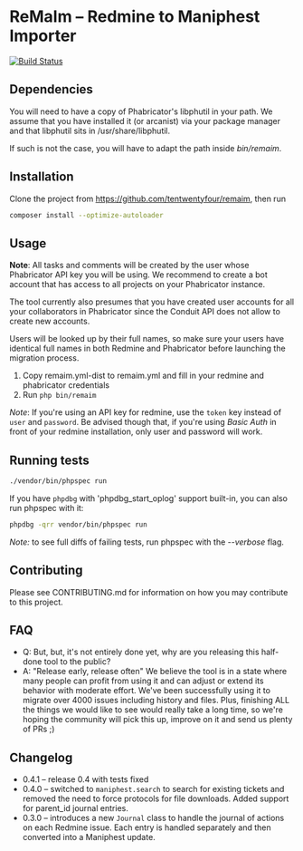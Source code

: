 ReMaIm – Redmine to Maniphest Importer
======================================

[![Build Status](https://travis-ci.org/tentwentyfour/remaim.svg?branch=master)](https://travis-ci.org/tentwentyfour/remaim)

Dependencies
------------

You will need to have a copy of Phabricator's libphutil in your path.
We assume that you have installed it (or arcanist) via your package manager and that
libphutil sits in /usr/share/libphutil.

If such is not the case, you will have to adapt the path inside _bin/remaim_.

Installation
------------

Clone the project from https://github.com/tentwentyfour/remaim, then run

```bash
composer install --optimize-autoloader
```

Usage
-----

**Note**: All tasks and comments will be created by the user whose Phabricator
API key you will be using.
We recommend to create a bot account that has access to all projects on your Phabricator instance.

The tool currently also presumes that you have created user accounts for all your collaborators in Phabricator since the Conduit API does not allow to create new accounts.

Users will be looked up by their full names, so make sure your users have identical full names in both Redmine and Phabricator before launching the migration process.


1. Copy remaim.yml-dist to remaim.yml and fill in your redmine and
phabricator credentials
2. Run `php bin/remaim`


_Note_: If you're using an API key for redmine, use the `token` key instead of `user` and `password`. Be advised though that, if you're using _Basic Auth_ in front of your redmine installation, only user and password will work.


Running tests
-------------

```bash
./vendor/bin/phpspec run
```

If you have `phpdbg` with 'phpdbg_start_oplog' support built-in, you can also run phpspec with it:

```bash
phpdbg -qrr vendor/bin/phpspec run
```

_Note:_ to see full diffs of failing tests, run phpspec with the _--verbose_ flag.


Contributing
------------

Please see CONTRIBUTING.md for information on how you may contribute to this project.


FAQ
---

- Q: But, but, it's not entirely done yet, why are you releasing this half-done tool to the public?
- A: "Release early, release often" We believe the tool is in a state where many people can profit from using it and can adjust or extend its behavior with moderate effort. We've been successfully using it to migrate over 4000 issues including history and files.
Plus, finishing ALL the things we would like to see would really take a long time, so we're hoping the community will pick this up, improve on it and send us plenty of PRs ;)


Changelog
---------

- 0.4.1 – release 0.4 with tests fixed
- 0.4.0 – switched to `maniphest.search` to search for existing tickets and removed the need to force protocols for file downloads. Added support for parent_id journal entries.
- 0.3.0 – introduces a new `Journal` class to handle the journal of actions on each Redmine issue. Each entry is handled separately and then converted into a Maniphest update.
